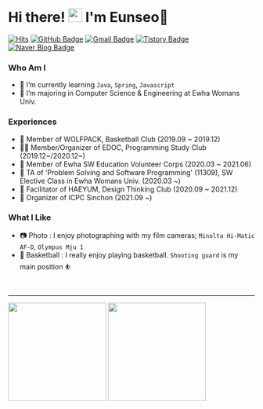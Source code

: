 <h1 align="left">Hi there!&nbsp<img src="https://media.giphy.com/media/hvRJCLFzcasrR4ia7z/giphy.gif" width="28px"> I'm Eunseo🌻 </h2>

[![Hits](https://hits.seeyoufarm.com/api/count/incr/badge.svg?url=https%3A%2F%2Fgithub.com%2Feunseo22mv&count_bg=%2379C83D&title_bg=%23555555&icon=&icon_color=%23E7E7E7&title=hits&edge_flat=false)](https://hits.seeyoufarm.com)
[![GitHub Badge](https://img.shields.io/badge/GitHub-181717?style=flat&logo=GitHub&logoColor=White)](https://github.com/eunseo22mv)
[![Gmail Badge](https://img.shields.io/badge/Gmail-D14836?style=flat&logo=Gmail&logoColor=white)](mailto:1086silver@gmail.com) 
[![Tistory Badge](https://img.shields.io/badge/Tech%20Blog-555263?style=flat&logoColor=white)](https://eunseo22mv.tistory.com/)
[![Naver Blog Badge](https://img.shields.io/badge/Daily%20Blog-1eb031?style=flat&logo=Naver&logoColor=white)](https://blog.naver.com/silver4550) 


### Who Am I


- 🌱 I’m currently learning `Java`, `Spring`, `Javascript`
- 🥇 I’m majoring in Computer Science & Engineering at Ewha Womans Univ.


### Experiences

- 🏀 Member of WOLFPACK, Basketball Club (2019.09 ~ 2019.12)
- 👨‍💻 Member/Organizer of EDOC, Programming Study Club (2019.12~/2020.12~)
- 🥼 Member of Ewha SW Education Volunteer Corps (2020.03 ~ 2021.06) 
- 📝 TA of 'Problem Solving and Software Programming' (11309), SW Elective Class in Ewha Womans Univ. (2020.03 ~)
- 🎯 Facilitator of HAEYUM, Design Thinking Club (2020.09 ~ 2021.12)
- 🌳 Organizer of ICPC Sinchon (2021.09 ~)



### What I Like

- 📷 Photo : I enjoy photographing with my film cameras; `Minolta Hi-Matic AF-D`, `Olympus Mju 1`
- 🏀 Basketball : I really enjoy playing basketball.  `Shooting guard` is my main position ⛹

<br>

<hr>
<img src="http://mazassumnida.wtf/api/generate_badge?boj=silver4550" height="200">
<img src="https://github-readme-stats.vercel.app/api?username=eunseo22mv&theme=graywhite" height="200">

